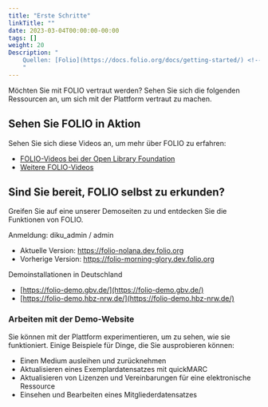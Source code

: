 ```yaml
---
title: "Erste Schritte"
linkTitle: ""
date: 2023-03-04T00:00:00-00:00
tags: []
weight: 20
Description: "
    Quellen: [Folio](https://docs.folio.org/docs/getting-started/) <!-- & [GBV](https://info.gebev.de/display/FOLIOGBVEXTERN/Erste+Schritte) -->
    "
---
```


Möchten Sie mit FOLIO vertraut werden? Sehen Sie sich die folgenden Ressourcen an, um sich mit der Plattform vertraut zu machen.

## Sehen Sie FOLIO in Aktion

Sehen Sie sich diese Videos an, um mehr über FOLIO zu erfahren:

* [FOLIO-Videos bei der Open Library Foundation](https://www.youtube.com/c/OpenLibraryFoundation)
* [Weitere FOLIO-Videos](https://www.youtube.com/watch?v=pTKjaE99QI4&list=PLMocoPoiGkwfNHau9jqASXk5BAwcd5ekk)

## Sind Sie bereit, FOLIO selbst zu erkunden?

Greifen Sie auf eine unserer Demoseiten zu und entdecken Sie die Funktionen von FOLIO.

Anmeldung: diku\_admin / admin

* Aktuelle Version: https://folio-nolana.dev.folio.org
* Vorherige Version: https://folio-morning-glory.dev.folio.org

Demoinstallationen in Deutschland

* [https://folio-demo.gbv.de/](https://folio-demo.gbv.de/)
* [https://folio-demo.hbz-nrw.de/](https://folio-demo.hbz-nrw.de/)

### Arbeiten mit der Demo-Website

Sie können mit der Plattform experimentieren, um zu sehen, wie sie funktioniert. Einige Beispiele für Dinge, die Sie ausprobieren können:

* Einen Medium ausleihen und zurücknehmen
* Aktualisieren eines Exemplardatensatzes mit quickMARC
* Aktualisieren von Lizenzen und Vereinbarungen für eine elektronische Ressource
* Einsehen und Bearbeiten eines Mitgliederdatensatzes
